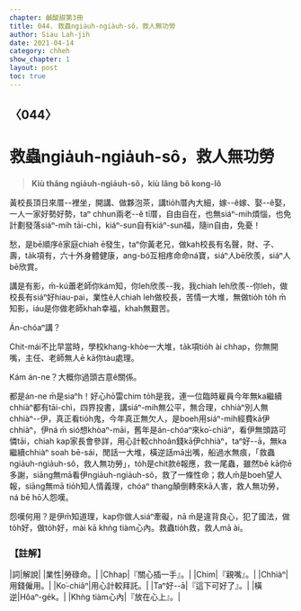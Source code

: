 ```yaml
---
chapter: 鹹酸甜第3冊
title: 044. 救蟲ngia̍uh-ngia̍uh-sô，救人無功勞
author: Siau Lah-jih
date: 2021-04-14
category: chheh
show_chapter: 1
layout: post
toc: true
---
```


## 〈044〉
# 救蟲ngia̍uh-ngia̍uh-sô，救人無功勞
> **Kiù thâng ngia̍uh-ngia̍uh-sô，kiù lâng bô kong-lô**
 
黃校長頂日來厝--裡坐，開講、做夥泡茶，講tio̍h厝內大細，嫁--ê嫁、娶--ê娶，一人一家好勢好勢，taⁿ chhun兩老--ê tī厝，自由自在，也無siáⁿ-mih煩惱，也免計劃發落siáⁿ-mih tāi-chì，kiáⁿ-sun自有kiáⁿ-sun福，隨in自由，免憂！

愁，是bē順序ê家庭chiah ē發生，taⁿ你黃老兄，做kah校長有名聲，財、子、壽，ta̍k項有，六十外身體健康，ang-bó͘互相疼命命ná寶，siáⁿ人bē欣羨，siáⁿ人bē欣賞。

講是有影，m̄-kú蕭老師你kám知，你leh欣羨--我，我chiah leh欣羨--你leh，做校長有siáⁿ好hiau-pai，業性ê人chiah leh做校長，苦情一大堆，無做tio̍h to̍h m̄知影，iáu是你做老師khah幸福，khah無艱苦。

Án-chóaⁿ講？

Chit-mái不比早當時，學校khang-khòe一大堆，ta̍k項tio̍h ài chhap，你無開嘴，主任、老師無人ē kā你tàu處理。

Kám án-ne？大概你過頭古意ê關係。

都是án-ne m̄是siaⁿh！好心hō͘雷chim to̍h是我，連一位臨時雇員今年無ka繼續chhiàⁿ都有tāi-chì，四界投書，講siáⁿ-mih無公平，無合理，chhiàⁿ別人無chhiàⁿ--伊，真正看tio̍h鬼，今年真正無欠人，是boeh用siáⁿ-mih經費kā伊chhiàⁿ，伊ná m̄ sió想khòaⁿ-māi，舊年是án-chóaⁿ來ko͘-chiâⁿ，看伊無頭路可憐tāi，chiah kap家長會參詳，用心計較chhoân錢kā伊chhiàⁿ，taⁿ好--ā，無ka繼續chhiàⁿ soah bē-sái，閒話一大堆，橫逆話mā出嘴，船過水無痕，「救蟲ngia̍uh-ngia̍uh-sô，救人無功勞」，to̍h是chit款ê報應，救一尾蟲，雖然bē kā你ē多謝，siāng無mā看伊ngia̍uh-ngia̍uh-sô，救了一條性命；救人m̄是boeh望人報，siāng無mā tio̍h知人情義理，chóaⁿ thang顛倒轉來kā人害，救人無功勞，ná bē hō͘人怨嘆。

怨嘆何用？是伊m̄知道理，kap你做人siáⁿ牽礙，nā m̄是違背良心，犯了國法，做to̍h好，做to̍h好，mài kā khǹg tiàm心內。救蟲tio̍h救，救人mā ài。

 
### 【註解】

|詞|解說|
|業性|勞碌命。|
|Chhap|『關心插一手』。|
|Chim|『親嘴』。|
|Chhiàⁿ|用錢僱用。|
|Ko͘-chiâⁿ|用心計較拜託。|
|Taⁿ好--ā|『這下可好了』。|
|橫逆|Hôaⁿ-ge̍k。|
|Khǹg tiàm心內|『放在心上』。|
